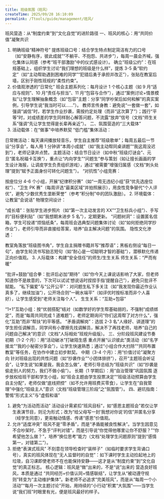 ```yaml
---
title: 班级氛围（班风）
createTime: 2025/09/28 16:10:09
permalink: /Ttools/guide/management/班风/
---
```


班风营造：从“制度约束”到“文化自觉”的进阶路径
一、班风的核心：用“共同价值”凝聚共识

1. 明确班级“精神符号”
   提炼班级口号：结合学生特点制定简洁有力的口号（如“安静有序，彼此成就”“不躺平、不抱怨、共进步”），每周一晨会齐喊，强化集体认同感（参考“班干部激励”中的仪式感设计）。
   确立“班级公约”：在班规基础上，组织学生讨论“我们理想的班级是什么样”，提炼 3-5 条“软约定”（如“主动帮助遇到困难的同学”“犯错后勇于承担并改正”），张贴在教室后墙，区别于刚性班规的“柔性约束”。
2. 价值观渗透的“日常化”
   班会主题系列化：每月设计 1 个核心主题（如 9 月“适应与规则”、10 月“责任与担当”、11 月“包容与合作”），通过“案例讨论+情景模拟”让学生理解抽象概念（如“包容”主题：分享“同学吵架后如何和解”的真实案例，引导学生说“我当时可以……”）。
   教师言传身教：避免说“一套做一套”，如强调“诚信”时，若学生作业抄袭，需按约定处理（而非“这次算了”）；践行“平等”时，对成绩差的学生同样耐心解答问题，不流露“放弃”信号（文档“师生关系”强调“先让学生觉得是长辈再亲近”）。
   二、氛围营造的“三大载体”
3. 活动载体：在“做事”中培养默契
   “低门槛”集体活动：

日常微活动：每天课间播放轻音乐，学生自主推荐“班级歌单”；每周五最后一节设“分享会”，每人用 1 分钟讲“本周小成就”（如“我主动帮同桌讲题”“我这周没迟到”），老师记录并点赞。
主题活动：结合节日设计（如中秋“班级灯谜会”、元旦“匿名祝福卡互换”），重点让“内向学生”“问题生”参与策划（如让擅长画画的学生设计海报，让调皮学生负责组织游戏），通过“被需要”增强归属感（文档“刺头处理”提到“赋予正面身份可转化问题生”）。
“对抗性”小组竞赛：

按座位分 4-6 个小组，开展“纪律积分赛”（如“一周无违纪小组”获“优先选座位权”）、“卫生 PK 赛”（每周评选“最美区域”并拍照展示），用良性竞争替代“个人评优”，避免“少数优秀生垄断荣誉”（参考“积分制”中的团队激励）。 2. 环境载体：让教室“会说话”
物理空间设计：

“成长墙”：张贴学生进步照片（如“第一次主动发言的 XX”“卫生标兵小组”）、手写的“目标便利贴”（如“我想期末进步 5 名”），定期更新。
“问题树洞”：设置匿名信箱，学生可投递“烦恼纸条”，每周班会选典型问题集体讨论（如“如何拒绝同学抄作业”），老师引导而非直接给答案，培养“自主解决问题”的氛围。
隐性文化渗透：

教室角落放“班级图书角”，学生自主捐赠书籍并写“推荐语”；黑板右侧设“每日一句”，由学生轮流书写励志短句（如“耐心是一切聪明才智的基础”），潜移默化传递正向价值观。 3. 人际载体：构建“安全信任”的师生/生生关系
师生关系：“严而有暖”

“批评+鼓励”组合拳：批评后必加“期待”（如“你今天上课说话影响了大家，但老师知道你不是故意的，下次可以试试‘想说话时捏捏手指’提醒自己”），避免只批评不赋能。
“私下偏爱”与“公开公平”：对问题生私下多关注（如“我发现你最近作业认真多了，继续加油”），公开场合则“一碗水端平”（如评优时按标准而非个人喜好），让学生感受到“老师关注每个人”。
生生关系：“互助+包容”

“1+1”互助小组：按“优弱搭配”结对（如数学好的学生帮基础弱的，不强制“成绩绑定”，而是“每周共同完成 1 道难题”），老师定期询问“你们这周帮了对方什么”，强化“互助”而非“帮扶”的平等感。
“矛盾调解岗”：选拔 2-3 名“人缘好、讲道理”的学生担任调解员，同学间有小摩擦先找调解员，解决不了再找老师，培养“自己的问题自己解决”的意识（文档“人际相处”班规升级版）。
三、分阶段班风建设节奏
初期（1-2 个月）：用“活动破冰”打破陌生感
重点开展“认识彼此”类活动（如“名字接龙”“我的小秘密分享会”），让学生快速熟悉；通过“小组合作大扫除”“共同布置教室”等任务，在协作中建立初步默契。
中期（3-4 个月）：用“价值讨论”凝聚方向
针对班级出现的共性问题（如“抄袭作业”“小团体排挤”），召开“主题班会听证会”，让学生说“如果是我，我会怎么做”，老师引导总结为“班级共识”（如“抄袭是偷走别人的努力，我们不做小偷”）。
长期（1 学期后）：用“自治管理”巩固氛围
逐步放权给班干部和学生小组，如“班会主题由学生投票决定”“班级活动预算由学生自主分配”，老师仅做“底线把控”（如不允许用班费买零食），让学生在“自我管理”中强化“班级主人”意识（文档“班级管理三阶段”之“氛围管”）。
四、避坑指南：警惕“形式主义”与“虚假和谐”

1. 避免“为活动而活动”
   活动设计需紧扣“班风目标”，如“感恩主题班会”若仅让学生表演节目，则沦为形式；改为“给父母写一封‘我想对你说’的信”并匿名分享（经学生同意），更易触动情感、传递“感恩”价值观。
2. 允许“适度冲突”
   班风不是“零矛盾”，而是“矛盾能被良性解决”。当学生因意见不合吵架时，不急于“评判对错”，而是引导说“你觉得他哪里让你不舒服？”“你希望他怎么做？”，培养“换位思考”能力（文档“处理学生问题原则”提到“感情第一，对错第二”）。
3. 拒绝“表演式班风”
   不刻意在领导检查时“装样子”（如临时要求学生背诵口号），真实的班风体现在“无人监督时的自觉”：如下课时学生主动捡起地上的垃圾，自习课即使老师不在也能保持安静——这才是从“制度约束”到“文化自觉”的真正标志。
   核心逻辑：班风是“做”出来的，不是“说”出来的
   营造良好班风，本质是通过 “共同经历+价值认同+情感联结”，让学生从“被动遵守规则”转变为“主动维护集体”。新老师不必追求“完美班风”，而是从“每周一个小活动”“每月一次主题讨论”开始，用持续的“小行动”积累“大氛围”——当学生说“我们班”时眼里有光，便是班风最好的样子。
